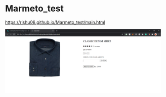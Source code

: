 # Marmeto_test

https://rishu08.github.io/Marmeto_test/main.html

![alt text](https://github.com/rishu08/Marmeto_test/blob/main/image.png)
